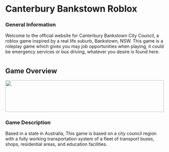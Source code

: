 # Canterbury Bankstown Roblox
### General Information
Welcome to the official website for Canterbury Bankstown City Council, a roblox game inspired by a real life suburb, Bankstown, NSW. This game is a roleplay game which gives you may job opportunities when playing, it could be emergency services or bus driving, whatever you desire is found here.

# 

## Game Overview


<img src="https://user-images.githubusercontent.com/102143827/208001303-ea2d093a-72fb-431c-b1d1-64cddb721aef.png" width="500" height="100" />

### Game Description
Based in a state in Australia, 
This game is based on a city council region with a fully working transportation system of a fleet of transport buses, shops, residential areas, and education facilities.

